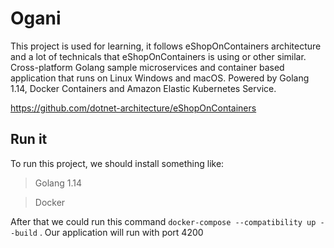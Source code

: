 # Ogani 

This project is used for learning, it follows eShopOnContainers architecture and a lot of technicals that eShopOnContainers is using or other similar.
Cross-platform Golang sample microservices and container based application that runs on Linux Windows and macOS. Powered by Golang 1.14, Docker Containers and Amazon Elastic Kubernetes Service.

https://github.com/dotnet-architecture/eShopOnContainers

## Run it
To run this project, we should install something like:
> Golang 1.14

> Docker

After that we could run this command `docker-compose --compatibility up --build` . Our application will run with port 4200
